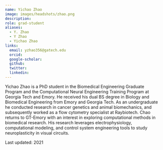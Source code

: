 ```yaml
---
name: Yichao Zhao
image: images/headshots/zhao.png
description:
role: grad-student
aliases:
  - Y. Zhao
  - Y Zhao
  - Yichao Zhao
links:
  email: yzhao356@gatech.edu
  orcid: 
  google-scholar: 
  github: 
  twitter: 
  linkedin: 
---
```


Yichao Zhao is a PhD student in the Biomedical Engineering Graduate Program and the Computational Neural Engineering Training Program at Georgia Tech and Emory. He received his dual BS degree in Biology and Biomedical Engineering from Emory and Georgia Tech. As an undergraduate he conducted research in cancer genetics and animal biomechanics, and subsequently worked as a flow cytometry specialist at Raybiotech. Chao returns to GT-Emory with an interest in exploring computational methods in biomedical research. His research leverages electrophysiology, computational modeling, and control system engineering tools to study neuroplasticity in visual circuits.

Last updated: 2021
